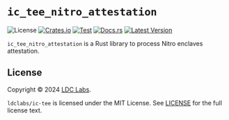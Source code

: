 # `ic_tee_nitro_attestation`
![License](https://img.shields.io/crates/l/ic_tee_nitro_attestation.svg)
[![Crates.io](https://img.shields.io/crates/d/ic_tee_nitro_attestation.svg)](https://crates.io/crates/ic_tee_nitro_attestation)
[![Test](https://github.com/ldclabs/ic-tee/actions/workflows/test.yml/badge.svg)](https://github.com/ldclabs/ic-tee/actions/workflows/test.yml)
[![Docs.rs](https://img.shields.io/docsrs/ic_tee_nitro_attestation?label=docs.rs)](https://docs.rs/ic_tee_nitro_attestation)
[![Latest Version](https://img.shields.io/crates/v/ic_tee_nitro_attestation.svg)](https://crates.io/crates/ic_tee_nitro_attestation)

`ic_tee_nitro_attestation` is a Rust library to process Nitro enclaves attestation.

## License
Copyright © 2024 [LDC Labs](https://github.com/ldclabs).

`ldclabs/ic-tee` is licensed under the MIT License. See [LICENSE](../../LICENSE-MIT) for the full license text.